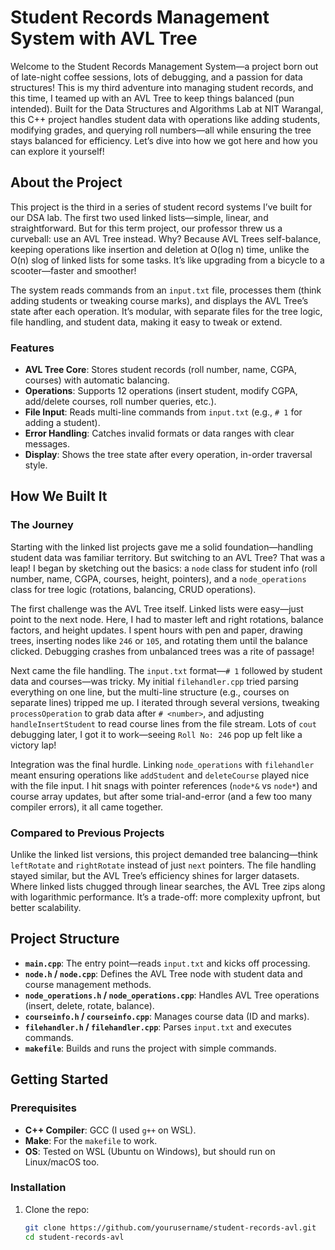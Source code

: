 # Student Records Management System with AVL Tree

Welcome to the Student Records Management System—a project born out of late-night coffee sessions, lots of debugging, and a passion for data structures! This is my third adventure into managing student records, and this time, I teamed up with an AVL Tree to keep things balanced (pun intended). Built for the Data Structures and Algorithms Lab at NIT Warangal, this C++ project handles student data with operations like adding students, modifying grades, and querying roll numbers—all while ensuring the tree stays balanced for efficiency. Let’s dive into how we got here and how you can explore it yourself!

## About the Project

This project is the third in a series of student record systems I’ve built for our DSA lab. The first two used linked lists—simple, linear, and straightforward. But for this term project, our professor threw us a curveball: use an AVL Tree instead. Why? Because AVL Trees self-balance, keeping operations like insertion and deletion at O(log n) time, unlike the O(n) slog of linked lists for some tasks. It’s like upgrading from a bicycle to a scooter—faster and smoother!

The system reads commands from an `input.txt` file, processes them (think adding students or tweaking course marks), and displays the AVL Tree’s state after each operation. It’s modular, with separate files for the tree logic, file handling, and student data, making it easy to tweak or extend.

### Features
- **AVL Tree Core**: Stores student records (roll number, name, CGPA, courses) with automatic balancing.
- **Operations**: Supports 12 operations (insert student, modify CGPA, add/delete courses, roll number queries, etc.).
- **File Input**: Reads multi-line commands from `input.txt` (e.g., `# 1` for adding a student).
- **Error Handling**: Catches invalid formats or data ranges with clear messages.
- **Display**: Shows the tree state after every operation, in-order traversal style.

## How We Built It

### The Journey
Starting with the linked list projects gave me a solid foundation—handling student data was familiar territory. But switching to an AVL Tree? That was a leap! I began by sketching out the basics: a `node` class for student info (roll number, name, CGPA, courses, height, pointers), and a `node_operations` class for tree logic (rotations, balancing, CRUD operations).

The first challenge was the AVL Tree itself. Linked lists were easy—just point to the next node. Here, I had to master left and right rotations, balance factors, and height updates. I spent hours with pen and paper, drawing trees, inserting nodes like `246` or `105`, and rotating them until the balance clicked. Debugging crashes from unbalanced trees was a rite of passage!

Next came the file handling. The `input.txt` format—`# 1` followed by student data and courses—was tricky. My initial `filehandler.cpp` tried parsing everything on one line, but the multi-line structure (e.g., courses on separate lines) tripped me up. I iterated through several versions, tweaking `processOperation` to grab data after `# <number>`, and adjusting `handleInsertStudent` to read course lines from the file stream. Lots of `cout` debugging later, I got it to work—seeing `Roll No: 246` pop up felt like a victory lap!

Integration was the final hurdle. Linking `node_operations` with `filehandler` meant ensuring operations like `addStudent` and `deleteCourse` played nice with the file input. I hit snags with pointer references (`node*&` vs `node*`) and course array updates, but after some trial-and-error (and a few too many compiler errors), it all came together.

### Compared to Previous Projects
Unlike the linked list versions, this project demanded tree balancing—think `leftRotate` and `rightRotate` instead of just `next` pointers. The file handling stayed similar, but the AVL Tree’s efficiency shines for larger datasets. Where linked lists chugged through linear searches, the AVL Tree zips along with logarithmic performance. It’s a trade-off: more complexity upfront, but better scalability.

## Project Structure

- **`main.cpp`**: The entry point—reads `input.txt` and kicks off processing.
- **`node.h` / `node.cpp`**: Defines the AVL Tree node with student data and course management methods.
- **`node_operations.h` / `node_operations.cpp`**: Handles AVL Tree operations (insert, delete, rotate, balance).
- **`courseinfo.h` / `courseinfo.cpp`**: Manages course data (ID and marks).
- **`filehandler.h` / `filehandler.cpp`**: Parses `input.txt` and executes commands.
- **`makefile`**: Builds and runs the project with simple commands.

## Getting Started

### Prerequisites
- **C++ Compiler**: GCC (I used `g++` on WSL).
- **Make**: For the `makefile` to work.
- **OS**: Tested on WSL (Ubuntu on Windows), but should run on Linux/macOS too.

### Installation
1. Clone the repo:
   ```bash
   git clone https://github.com/yourusername/student-records-avl.git
   cd student-records-avl
